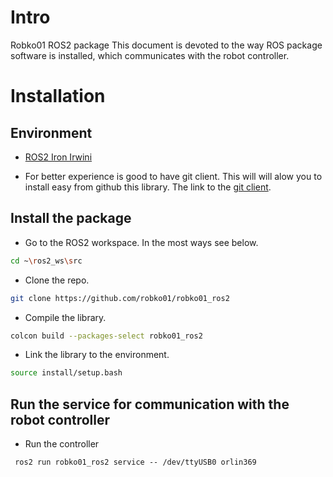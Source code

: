 # Intro
Robko01 ROS2 package
This document is devoted to the way ROS package software is installed, which communicates with the robot controller.

# Installation

## Environment

 - [ROS2 Iron Irwini](https://docs.ros.org/en/iron/Releases/Release-Iron-Irwini.html)

 - For better experience is good to have git client. This will will alow you to install easy from github this library. The link to the [git client](https://git-scm.com/download/win).

## Install the package

 - Go to the ROS2 workspace. In the most ways see below.
```sh
cd ~\ros2_ws\src
```

 - Clone the repo.
```sh
git clone https://github.com/robko01/robko01_ros2
```

 - Compile the library.
```sh
colcon build --packages-select robko01_ros2
```

 - Link the library to the environment.
```sh
source install/setup.bash
```

## Run the service for communication with the robot controller

 - Run the controller
```
 ros2 run robko01_ros2 service -- /dev/ttyUSB0 orlin369
```
